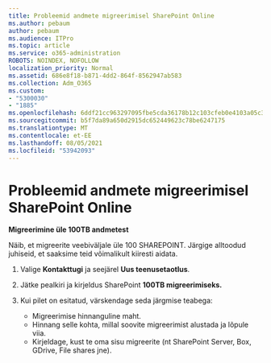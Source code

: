 ```yaml
---
title: Probleemid andmete migreerimisel SharePoint Online
ms.author: pebaum
author: pebaum
ms.audience: ITPro
ms.topic: article
ms.service: o365-administration
ROBOTS: NOINDEX, NOFOLLOW
localization_priority: Normal
ms.assetid: 686e8f18-b871-4dd2-864f-8562947ab583
ms.collection: Adm_O365
ms.custom:
- "5300030"
- "1885"
ms.openlocfilehash: 6ddf21cc963297095fbe5cda36178b12c103cfeb0e4103a05c39f23ee634f158
ms.sourcegitcommit: b5f7da89a650d2915dc652449623c78be6247175
ms.translationtype: MT
ms.contentlocale: et-EE
ms.lasthandoff: 08/05/2021
ms.locfileid: "53942093"
---
```

# <a name="issues-while-migrating-data-to-sharepoint-online"></a>Probleemid andmete migreerimisel SharePoint Online

**Migreerimine üle 100TB andmetest**

Näib, et migreerite veebiväljale üle 100 SHAREPOINT. Järgige alltoodud juhiseid, et saaksime teid võimalikult kiiresti aidata. 

1. Valige **Kontakttugi** ja seejärel **Uus teenusetaotlus**. 
2. Jätke pealkiri ja kirjeldus SharePoint **100TB migreerimiseks.**
3. Kui pilet on esitatud, värskendage seda järgmise teabega: 

    - Migreerimise hinnanguline maht.
    - Hinnang selle kohta, millal soovite migreerimist alustada ja lõpule viia.
    - Kirjeldage, kust te oma sisu migreerite (nt SharePoint Server, Box, GDrive, File shares jne).

